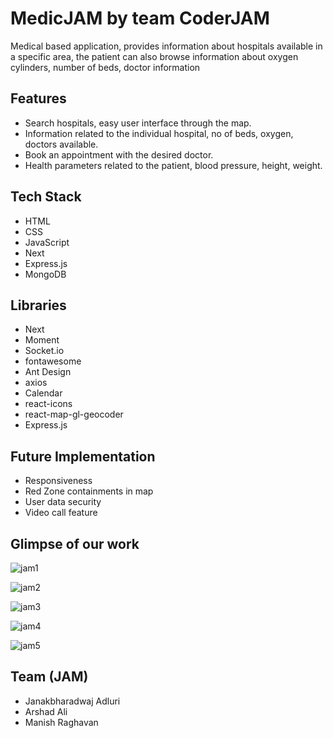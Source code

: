 # MedicJAM by team CoderJAM


Medical based application, provides information about hospitals available in a specific area, the patient can also browse information about oxygen cylinders, number of beds, doctor information

## Features
* Search hospitals, easy user interface through the map.
* Information related to the individual hospital, no of beds, oxygen, doctors available.
* Book an appointment with the desired doctor.
* Health parameters related to the patient, blood pressure, height, weight.


## Tech Stack
* HTML
* CSS
* JavaScript
* Next
* Express.js
* MongoDB


## Libraries
* Next
* Moment
* Socket.io
* fontawesome
* Ant Design
* axios
* Calendar
* react-icons
* react-map-gl-geocoder
* Express.js

 
## Future Implementation
* Responsiveness
* Red Zone containments in map
* User data security
* Video call feature

## Glimpse of our work
![jam1](https://user-images.githubusercontent.com/73184042/117850552-0a784680-b2a3-11eb-89be-5b066a91fd83.JPG)

![jam2](https://user-images.githubusercontent.com/73184042/117850572-0fd59100-b2a3-11eb-865c-f036f6fdc540.JPG)

![jam3](https://user-images.githubusercontent.com/73184042/117850586-1401ae80-b2a3-11eb-977d-531b4d64d511.JPG)

![jam4](https://user-images.githubusercontent.com/73184042/117850598-16640880-b2a3-11eb-8cd2-95c706ebbb3c.JPG)

![jam5](https://user-images.githubusercontent.com/73184042/117850622-1b28bc80-b2a3-11eb-855d-d09020648b69.JPG)

 



## Team (JAM)
* Janakbharadwaj Adluri
* Arshad Ali
* Manish Raghavan

 

 


 
